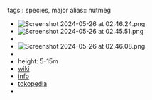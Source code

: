 tags:: species, major
alias:: nutmeg

- ![Screenshot 2024-05-26 at 02.46.24.png](https://peach-geographical-bat-397.mypinata.cloud/ipfs/QmR2H3DHGKGeYmGZGrv9JE7pu51Ti7A3dyZaQPAanbMfwN)
- ![Screenshot 2024-05-26 at 02.45.51.png](https://peach-geographical-bat-397.mypinata.cloud/ipfs/QmTHkoF4ee4AhenD6hfEsKm3uV7T3FfwTexhFzu8fjN418)
-
- ![Screenshot 2024-05-26 at 02.46.08.png](https://peach-geographical-bat-397.mypinata.cloud/ipfs/QmdnWBwMy7Q5oPqkhCevvXgxNeBESNnjZpc4vmV3wYGVEc)
-
- height: 5-15m
- [wiki](https://en.wikipedia.org/wiki/Myristica_fragrans)
- [info](http://www.plantsofasia.com/index/myristica_fragrans/0-1109)
- [tokopedia](https://www.tokopedia.com/saungbibitbt/bibit-pohon-pala-myristica-fragrans?extParam=ivf%3Dfalse%26src%3Dsearch)
-